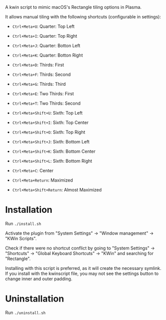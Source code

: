 A kwin script to mimic macOS's Rectangle tiling options in Plasma.

It allows manual tiling with the following shortcuts (configurable in settings):

- `Ctrl+Meta+U`: Quarter: Top Left
- `Ctrl+Meta+I`: Quarter: Top Right
- `Ctrl+Meta+J`: Quarter: Botton Left
- `Ctrl+Meta+K`: Quarter: Botton Right

- `Ctrl+Meta+D`: Thirds: First
- `Ctrl+Meta+F`: Thirds: Second
- `Ctrl+Meta+G`: Thirds: Third

- `Ctrl+Meta+E`: Two Thirds: First
- `Ctrl+Meta+T`: Two Thirds: Second

- `Ctrl+Meta+Shift+U`: Sixth: Top Left
- `Ctrl+Meta+Shift+I`: Sixth: Top Center
- `Ctrl+Meta+Shift+O`: Sixth: Top Right
- `Ctrl+Meta+Shift+J`: Sixth: Bottom Left
- `Ctrl+Meta+Shift+K`: Sixth: Bottom Center
- `Ctrl+Meta+Shift+L`: Sixth: Bottom Right

- `Ctrl+Meta+C`: Center
- `Ctrl+Meta+Return`: Maximized
- `Ctrl+Meta+Shift+Return`: Almost Maximized

# Installation

Run `./install.sh`

Activate the plugin from "System Settings" -> "Window management" -> "KWin Scripts".

Check if there were no shortcut conflict by going to  "System Settings" ->
"Shortcuts" -> "Global Keyboard Shortcuts" -> "KWin" and searching for
"Rectangle".

Installing with this script is preferred, as it will create the necessary
symlink. If you install with the kwinscript file, you may not see the settings
button to change inner and outer padding.

# Uninstallation

Run `./uninstall.sh`
